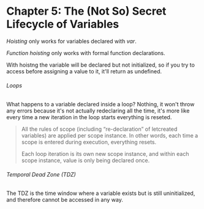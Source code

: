 # Chapter 5: The (Not So) Secret Lifecycle of Variables

*Hoisting* only works for variables declared with *var*. 

*Function hoisting* only works with formal function declarations.

With hoistng the variable will be declared but not initialized, so if you try to access before assigning a value to it, it'll return as undefined.

###### Loops

What happens to a variable declared inside a loop? Nothing, it won't throw any errors because it's not actually redeclaring all the time, it's more like every time a new iteration in the loop starts everything is reseted.

>All the rules of scope (including “re-declaration” of letcreated variables) are applied per scope instance. In other words, each time a scope is entered during execution, everything resets.
>
>Each loop iteration is its own new scope instance, and within each scope instance, value is only being declared once.

###### Temporal Dead Zone (TDZ)

The TDZ is the time window where a variable exists but is still uninitialized, and therefore cannot be accessed in any way.
